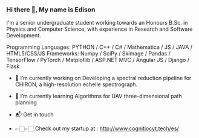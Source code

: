 ### Hi there 👋, My name is Edison 

I'm a senior undergraduate student working towards an Honours B.Sc. in Physics and Computer Science, with experience in Research and Software Development.

Programming Languages: PYTHON / C++ / C# / Mathematica / JS / JAVA / HTML5/CSS/JS
Frameworks: Numpy / SciPy / Skimage / Pandas / TensorFlow / PyTorch / Matplotlib  / ASP.NET MVC / Angular JS / Django / Flask

- 🔭 I’m currently working on Developing a spectral reduction pipeline for CHIRON, a high-resolution echelle spectrograph. 
- 🌱 I’m currently learning Algorithms for UAV three-dimensional path planning 
- 📬 Get in touch

- 👉🏻👉🏻 Check out my startup at : http://www.cognitiocyt.tech/es/
